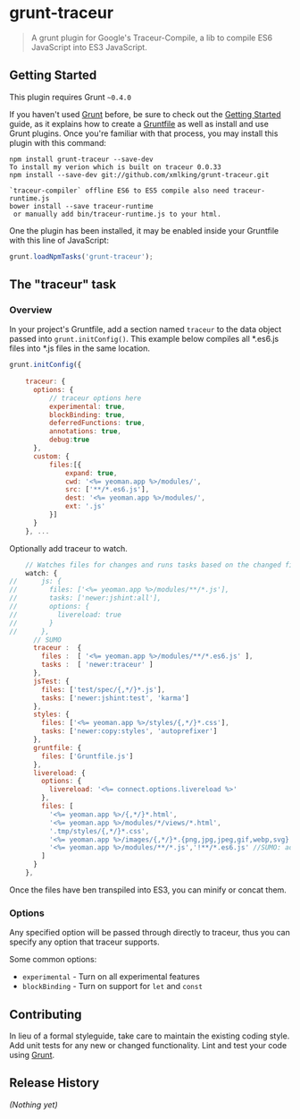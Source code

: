 # grunt-traceur

> A grunt plugin for Google's Traceur-Compile, a lib to compile ES6 JavaScript into ES3 JavaScript. 

## Getting Started
This plugin requires Grunt `~0.4.0`

If you haven't used [Grunt](http://gruntjs.com/) before, be sure to check out the [Getting Started](http://gruntjs.com/getting-started) guide, as it explains how to create a [Gruntfile](http://gruntjs.com/sample-gruntfile) as well as install and use Grunt plugins. Once you're familiar with that process, you may install this plugin with this command:

```shell
npm install grunt-traceur --save-dev
To install my verion which is built on traceur 0.0.33
npm install --save-dev git://github.com/xmlking/grunt-traceur.git

`traceur-compiler` offline ES6 to ES5 compile also need traceur-runtime.js
bower install --save traceur-runtime 
 or manually add bin/traceur-runtime.js to your html. 
```

One the plugin has been installed, it may be enabled inside your Gruntfile with this line of JavaScript:

```js
grunt.loadNpmTasks('grunt-traceur');
```

## The "traceur" task

### Overview
In your project's Gruntfile, add a section named `traceur` to the data object passed into `grunt.initConfig()`.
This example below compiles all *.es6.js files into *.js files in the same location. 
```js
grunt.initConfig({
 
    traceur: {
      options: {
          // traceur options here
          experimental: true,
          blockBinding: true,
          deferredFunctions: true,
          annotations: true,
          debug:true
      },
      custom: {
          files:[{
              expand: true,
              cwd: '<%= yeoman.app %>/modules/',
              src: ['**/*.es6.js'],
              dest: '<%= yeoman.app %>/modules/',
              ext: '.js'
          }]
      }
    }, ...
```
Optionally add traceur to watch.

```js
    // Watches files for changes and runs tasks based on the changed files
    watch: {
//      js: {
//        files: ['<%= yeoman.app %>/modules/**/*.js'],
//        tasks: ['newer:jshint:all'],
//        options: {
//          livereload: true
//        }
//      },
      // SUMO
      traceur :  {
        files :  [ '<%= yeoman.app %>/modules/**/*.es6.js' ],
        tasks :  [ 'newer:traceur' ]
      },
      jsTest: {
        files: ['test/spec/{,*/}*.js'],
        tasks: ['newer:jshint:test', 'karma']
      },
      styles: {
        files: ['<%= yeoman.app %>/styles/{,*/}*.css'],
        tasks: ['newer:copy:styles', 'autoprefixer']
      },
      gruntfile: {
        files: ['Gruntfile.js']
      },
      livereload: {
        options: {
          livereload: '<%= connect.options.livereload %>'
        },
        files: [
          '<%= yeoman.app %>/{,*/}*.html',
          '<%= yeoman.app %>/modules/*/views/*.html',
          '.tmp/styles/{,*/}*.css',
          '<%= yeoman.app %>/images/{,*/}*.{png,jpg,jpeg,gif,webp,svg}',
          '<%= yeoman.app %>/modules/**/*.js','!**/*.es6.js' //SUMO: added because I disabled jshint watch task.
        ]
      }
    },
```
Once the files have ben transpiled into ES3, you can minify or concat them. 

### Options

Any specified option will be passed through directly to traceur, thus you can specify any option that traceur supports.

Some common options:

* `experimental` - Turn on all experimental features
* `blockBinding` - Turn on support for `let` and `const`

## Contributing
In lieu of a formal styleguide, take care to maintain the existing coding style. Add unit tests for any new or changed functionality. Lint and test your code using [Grunt](http://gruntjs.com/).

## Release History
_(Nothing yet)_
